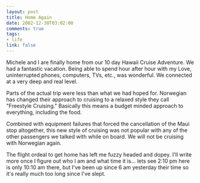 ```yaml
--- 
layout: post
title: Home Again
date: 2002-12-30T03:02:00
comments: true
tags:
- life
link: false
---
```

Michele and I are finally home from our 10 day Hawaii Cruise Adventure. We had a fantastic vacation. Being able to spend hour after hour with my Love, uninterrupted phones, computers, TVs, etc., was wonderful. We connected at a very deep and real level.

Parts of the actual trip were less than what we had hoped for. Norwegian has changed their approach to cruising to a relaxed style they call "Freestyle Cruising." Basically this means a budget minded approach to everything, including the food.

Combined with equipment failures that forced the cancellation of the Maui stop altogether, this new style of cruising was not popular with any of the other passengers we talked with while on board. We will not be cruising with Norwegian again.

The flight ordeal to get home has left me fuzzy headed and dopey. I'll write  more once I figure out who I am and what time it is... lets see 2:10 pm here is only 10:10 am there, but I've been up since 6 am yesterday their time so it's really much too long since I've slept.



